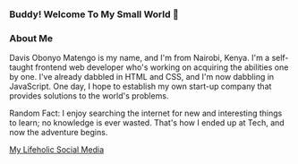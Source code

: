 ### Buddy! Welcome To My Small World 👋

<!--
**Iammatengo/Iammatengo** is a ✨ _special_ ✨ repository because its `README.md` (this file) appears on your GitHub profile.

Here are some ideas to get you started:

- 🔭 I’m currently working on ...
- 🌱 I’m currently learning ...
- 👯 I’m looking to collaborate on ...
- 🤔 I’m looking for help with ...
- 💬 Ask me about ...
- 📫 How to reach me: ...
- 😄 Pronouns: ...
- ⚡ Fun fact: ...
-->
### About Me
Davis Obonyo Matengo is my name, and I'm from Nairobi, Kenya. I'm a self-taught frontend web developer who's working on acquiring the abilities one by one. I've already dabbled in HTML and CSS, and I'm now dabbling in JavaScript. One day, I hope to establish my own start-up company that provides solutions to the world's problems.

Random Fact: I enjoy searching the internet for new and interesting things to learn; no knowledge is ever wasted. That's how I ended up at Tech, and now the adventure begins.

[My Lifeholic Social Media](https://twitter.com/IamMatengo)
